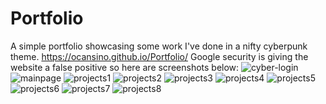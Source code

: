 # Portfolio
A simple portfolio showcasing some work I've done in a nifty cyberpunk theme. 
https://ocansino.github.io/Portfolio/
Google security is giving the website a false positive so here are screenshots below:
![cyber-login](https://github.com/ocansino/Portfolio/assets/78581679/26c04a4f-52b1-44ce-94c0-b19d4c77007c)
![mainpage](https://github.com/ocansino/Portfolio/assets/78581679/e2510c27-ba67-485f-aded-a03c84308bcc)
![projects1](https://github.com/ocansino/Portfolio/assets/78581679/ba60984b-6eb8-41e4-a516-d38df685cc7a)
![projects2](https://github.com/ocansino/Portfolio/assets/78581679/bd9a44aa-90e5-469e-99f0-ea913b4f99b5)
![projects3](https://github.com/ocansino/Portfolio/assets/78581679/f02a26a4-9061-45ff-a962-e8176a2a66e3)
![projects4](https://github.com/ocansino/Portfolio/assets/78581679/52a74121-41e8-4379-8956-2fc23bb21ada)
![projects5](https://github.com/ocansino/Portfolio/assets/78581679/44735be3-7fe5-4ed8-b239-eaabb1815b89)
![projects6](https://github.com/ocansino/Portfolio/assets/78581679/1f082cc9-52bb-447d-9688-fb56484376d8)
![projects7](https://github.com/ocansino/Portfolio/assets/78581679/9ab1f031-9d94-4cd6-bd1a-7834d4222808)
![projects8](https://github.com/ocansino/Portfolio/assets/78581679/b24d1a85-31bd-44fc-bbef-39eb6f30b862)



